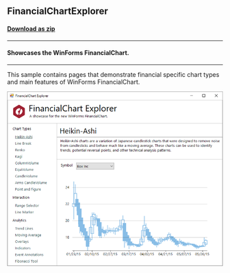 ## FinancialChartExplorer
#### [Download as zip](https://grapecity.github.io/DownGit/#/home?url=https://github.com/GrapeCity/ComponentOne-WinForms-Samples/tree/master/NetFramework\FlexChart\CS\FinancialChartExplorer)
____
#### Showcases the WinForms FinancialChart.
____
This sample contains pages that demonstrate financial specific chart types and main features of WinForms FinancialChart.

![screenshot](screenshot.PNG)
